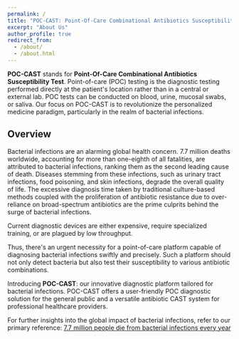 ```yaml
---
permalink: /
title: "POC-CAST: Point-Of-Care Combinational Antibiotics Susceptibility Test"
excerpt: "About Us"
author_profile: true
redirect_from: 
  - /about/
  - /about.html
---
```


**POC-CAST** stands for **Point-Of-Care Combinational Antibiotics Susceptibility Test**. Point-of-care (POC) testing is the diagnostic testing performed directly at the patient's location rather than in a central or external lab. POC tests can be conducted on blood, urine, mucosal swabs, or saliva. Our focus on POC-CAST is to revolutionize the personalized medicine paradigm, particularly in the realm of bacterial infections.

## Overview

Bacterial infections are an alarming global health concern. 7.7 million deaths worldwide, accounting for more than one-eighth of all fatalities, are attributed to bacterial infections, ranking them as the second leading cause of death. Diseases stemming from these infections, such as urinary tract infections, food poisoning, and skin infections, degrade the overall quality of life. The excessive diagnosis time taken by traditional culture-based methods coupled with the proliferation of antibiotic resistance due to over-reliance on broad-spectrum antibiotics are the prime culprits behind the surge of bacterial infections.

Current diagnostic devices are either expensive, require specialized training, or are plagued by low throughput.

Thus, there's an urgent necessity for a point-of-care platform capable of diagnosing bacterial infections swiftly and precisely. Such a platform should not only detect bacteria but also test their susceptibility to various antibiotic combinations.

Introducing **POC-CAST**: our innovative diagnostic platform tailored for bacterial infections. POC-CAST offers a user-friendly POC diagnostic solution for the general public and a versatile antibiotic CAST system for professional healthcare providers.

For further insights into the global impact of bacterial infections, refer to our primary reference:
[7.7 million people die from bacterial infections every year](https://www.reactgroup.org/news-and-views/news-and-opinions/year-2022/7-7-million-people-die-from-bacterial-infections-every-year/#:~:text=7.7%20million%20deaths%20around%20the%20world%20were%20found%20linked%20to,leading%20cause%20of%20death%20globally.)
